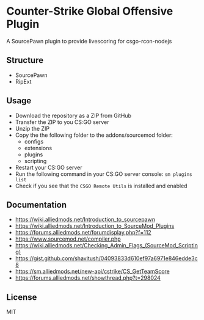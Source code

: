 # Counter-Strike Global Offensive Plugin

A SourcePawn plugin to provide livescoring for csgo-rcon-nodejs

## Structure
- SourcePawn
- RipExt

## Usage
- Download the repository as a ZIP from GitHub
- Transfer the ZIP to you CS:GO server
- Unzip the ZIP
- Copy the the following folder to the addons/sourcemod folder:
    - configs
    - extensions
    - plugins
    - scripting
- Restart your CS:GO server
- Run the following command in your CS:GO server console: `sm plugins list`
- Check if you see that the `CSGO Remote Utils` is installed and enabled

## Documentation
* https://wiki.alliedmods.net/Introduction_to_sourcepawn
* https://wiki.alliedmods.net/Introduction_to_SourceMod_Plugins
* https://forums.alliedmods.net/forumdisplay.php?f=112
* https://www.sourcemod.net/compiler.php
* https://wiki.alliedmods.net/Checking_Admin_Flags_(SourceMod_Scripting)
* https://gist.github.com/shavitush/04093833d610ef97a6971e846edde3c8
* https://sm.alliedmods.net/new-api/cstrike/CS_GetTeamScore
* https://forums.alliedmods.net/showthread.php?t=298024

## License

MIT
